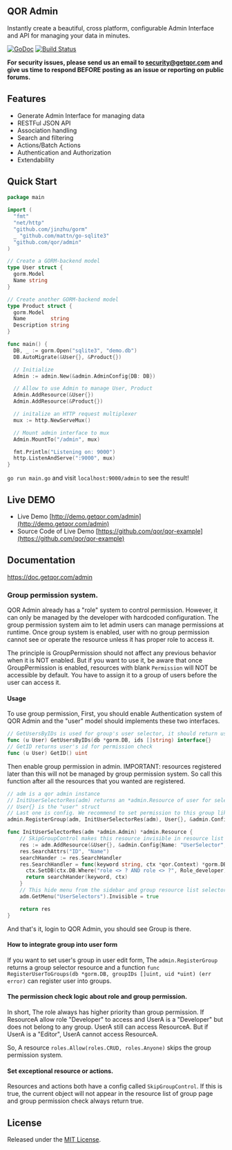 ## QOR Admin

Instantly create a beautiful, cross platform, configurable Admin Interface and API for managing your data in minutes.

[![GoDoc](https://godoc.org/github.com/qor/admin?status.svg)](https://godoc.org/github.com/qor/admin)
[![Build Status](https://travis-ci.com/qor/admin.svg?branch=master)](https://travis-ci.com/qor/admin)

**For security issues, please send us an email to security@getqor.com and give us time to respond BEFORE posting as an issue or reporting on public forums.**

## Features

- Generate Admin Interface for managing data
- RESTFul JSON API
- Association handling
- Search and filtering
- Actions/Batch Actions
- Authentication and Authorization
- Extendability

## Quick Start

```go
package main

import (
  "fmt"
  "net/http"
  "github.com/jinzhu/gorm"
  _ "github.com/mattn/go-sqlite3"
  "github.com/qor/admin"
)

// Create a GORM-backend model
type User struct {
  gorm.Model
  Name string
}

// Create another GORM-backend model
type Product struct {
  gorm.Model
  Name        string
  Description string
}

func main() {
  DB, _ := gorm.Open("sqlite3", "demo.db")
  DB.AutoMigrate(&User{}, &Product{})

  // Initialize
  Admin := admin.New(&admin.AdminConfig{DB: DB})

  // Allow to use Admin to manage User, Product
  Admin.AddResource(&User{})
  Admin.AddResource(&Product{})

  // initalize an HTTP request multiplexer
  mux := http.NewServeMux()

  // Mount admin interface to mux
  Admin.MountTo("/admin", mux)

  fmt.Println("Listening on: 9000")
  http.ListenAndServe(":9000", mux)
}
```

`go run main.go` and visit `localhost:9000/admin` to see the result!

## Live DEMO

* Live Demo [http://demo.getqor.com/admin](http://demo.getqor.com/admin)
* Source Code of Live Demo [https://github.com/qor/qor-example](https://github.com/qor/qor-example)

## Documentation

<https://doc.getqor.com/admin>

### Group permission system.

QOR Admin already has a "role" system to control permission. However, it can only be managed by the developer with hardcoded configuration. The group permission system aim to let admin users can manage permissions at runtime. Once group system is enabled, user with no group permission cannot see or operate the resource unless it has proper role to access it.

The principle is GroupPermission should not affect any previous behavior when it is NOT enabled. But if you want to use it, be aware that once GroupPermission is enabled, resources with blank `Permission` will NOT be accessible by default. You have to assign it to a group of users before the user can access it.

#### Usage

To use group permission, First, you should enable Authentication system of QOR Admin and the "user" model should implements these two interfaces.

```go
// GetUsersByIDs is used for group's user selector, it should return user list by given user ids.
func (u User) GetUsersByIDs(db *gorm.DB, ids []string) interface{}
// GetID returns user's id for permission check
func (u User) GetID() uint
```

Then enable group permission in admin.
IMPORTANT: resources registered later than this will not be managed by group permission system. So call this function after all the resources that you wanted are registered.

```go
// adm is a qor admin instance
// InitUserSelectorRes(adm) returns an *admin.Resource of user for selector, an example attached below
// User{} is the "user" struct
// Last one is config. We recommend to set permission to this group like this, so that the initial user with role "Developer" could access group at the beginning. the permission check logic between role and group permission will be explained later.
admin.RegisterGroup(adm, InitUserSelectorRes(adm), User{}, &admin.Config{Name: "Groups", Permission: roles.Allow(roles.CRUD, "Developer")})

func InitUserSelectorRes(adm *admin.Admin) *admin.Resource {
    // SkipGroupControl makes this resource invisible in resource list selector of group
    res := adm.AddResource(&User{}, &admin.Config{Name: "UserSelector", SkipGroupControl: true})
    res.SearchAttrs("ID", "Name")
    searchHander := res.SearchHandler
    res.SearchHandler = func(keyword string, ctx *qor.Context) *gorm.DB {
      ctx.SetDB(ctx.DB.Where("role <> ? AND role <> ?", Role_developer))
      return searchHander(keyword, ctx)
    }
    // This hide menu from the sidebar and group resource list selector
    adm.GetMenu("UserSelectors").Invisible = true

    return res
}
```

And that's it, login to QOR Admin, you should see Group is there.

#### How to integrate group into user form
If you want to set user's group in user edit form, The `admin.RegisterGroup` returns a group selector resource and a function `func RegisterUserToGroups(db *gorm.DB, groupIDs []uint, uid *uint) (err error)` can register user into groups.

#### The permission check logic about role and group permission.
In short, The role always has higher priority than group permission.
If ResourceA allow role "Developer" to access and UserA is a "Developer" but does not belong to any group. UserA still can access ResourceA.
But if UserA is a "Editor", UserA cannot access ResourceA.

So, A resource `roles.Allow(roles.CRUD, roles.Anyone)` skips the group permission system.

#### Set exceptional resource or actions.
Resources and actions both have a config called `SkipGroupControl`. If this is true, the current object will not appear in the resource list of group page and group permission check always return true.

## License

Released under the [MIT License](http://opensource.org/licenses/MIT).
